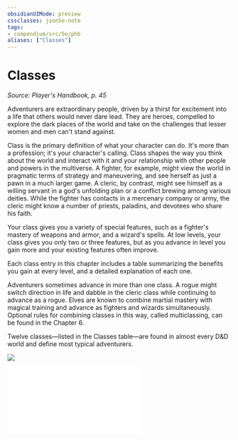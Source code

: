 ```yaml
---
obsidianUIMode: preview
cssclasses: json5e-note
tags:
- compendium/src/5e/phb
aliases: ["Classes"]
---
```

# Classes
*Source: Player's Handbook, p. 45* 

Adventurers are extraordinary people, driven by a thirst for excitement into a life that others would never dare lead. They are heroes, compelled to explore the dark places of the world and take on the challenges that lesser women and men can't stand against.

Class is the primary definition of what your character can do. It's more than a profession; it's your character's calling. Class shapes the way you think about the world and interact with it and your relationship with other people and powers in the multiverse. A fighter, for example, might view the world in pragmatic terms of strategy and maneuvering, and see herself as just a pawn in a much larger game. A cleric, by contrast, might see himself as a willing servant in a god's unfolding plan or a conflict brewing among various deities. While the fighter has contacts in a mercenary company or army, the cleric might know a number of priests, paladins, and devotees who share his faith.

Your class gives you a variety of special features, such as a fighter's mastery of weapons and armor, and a wizard's spells. At low levels, your class gives you only two or three features, but as you advance in level you gain more and your existing features often improve.

Each class entry in this chapter includes a table summarizing the benefits you gain at every level, and a detailed explanation of each one.

Adventurers sometimes advance in more than one class. A rogue might switch direction in life and dabble in the cleric class while continuing to advance as a rogue. Elves are known to combine martial mastery with magical training and advance as fighters and wizards simultaneously. Optional rules for combining classes in this way, called multiclassing, can be found in the Chapter 6.

Twelve classes—listed in the Classes table—are found in almost every D&D world and define most typical adventurers.

![](/2-Mechanics/CLI/books/players-handbook/img/ch3.webp#center)

![Classes](/2-Mechanics/CLI/tables/classes.md)